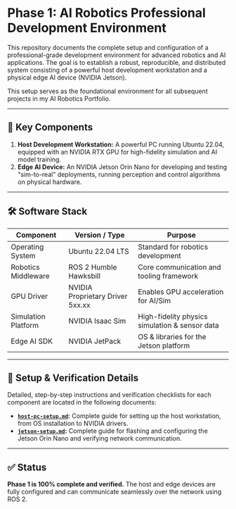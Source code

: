 # Phase 1: AI Robotics Professional Development Environment

This repository documents the complete setup and configuration of a professional-grade development environment for advanced robotics and AI applications. The goal is to establish a robust, reproducible, and distributed system consisting of a powerful host development workstation and a physical edge AI device (NVIDIA Jetson).

This setup serves as the foundational environment for all subsequent projects in my AI Robotics Portfolio.

---

## 🚀 Key Components

1.  **Host Development Workstation:** A powerful PC running Ubuntu 22.04, equipped with an NVIDIA RTX GPU for high-fidelity simulation and AI model training.
2.  **Edge AI Device:** An NVIDIA Jetson Orin Nano for developing and testing "sim-to-real" deployments, running perception and control algorithms on physical hardware.

---

## 🛠️ Software Stack

| Component             | Version / Type                   | Purpose                                    |
| --------------------- | -------------------------------- | ------------------------------------------ |
| Operating System      | Ubuntu 22.04 LTS                 | Standard for robotics development          |
| Robotics Middleware   | ROS 2 Humble Hawksbill           | Core communication and tooling framework   |
| GPU Driver            | NVIDIA Proprietary Driver 5xx.xx | Enables GPU acceleration for AI/Sim        |
| Simulation Platform   | NVIDIA Isaac Sim                 | High-fidelity physics simulation & sensor data |
| Edge AI SDK           | NVIDIA JetPack                   | OS & libraries for the Jetson platform     |

---

## 📝 Setup & Verification Details

Detailed, step-by-step instructions and verification checklists for each component are located in the following documents:

-   **[`host-pc-setup.md`](./host-pc-setup.md):** Complete guide for setting up the host workstation, from OS installation to NVIDIA drivers.
-   **[`jetson-setup.md`](./jetson-setup.md):** Complete guide for flashing and configuring the Jetson Orin Nano and verifying network communication.

---

## ✅ Status

**Phase 1 is 100% complete and verified.** The host and edge devices are fully configured and can communicate seamlessly over the network using ROS 2.